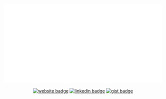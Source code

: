 <div align="center">
<a href="https://github.com/dylanlangston/dylanlangston/blob/master/dylan.svg?short_path=0" title="Click to View Source">
  <object>
  <img src="dylan.svg" alt="Dylan">
  </object>
</a>
<br/>
</div>
  
  <p></p>
  
<div align="center">

  [![website badge](https://img.shields.io/badge/dylanlangston.com-073642?style=social&logo=html5)](https://dylanlangston.com) [![linkedin badge](https://img.shields.io/badge/LinkedIn-073642?style=social&logo=linkedin)](https://www.linkedin.com/in/dylan-langston/) [![gist badge](https://img.shields.io/badge/Gist-073642?style=social&logo=github)](https://gist.github.com/dylanlangston)
</div>
